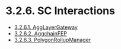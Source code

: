 # 3.2.6. SC Interactions

- [3.2.6.1. AggLayerGateway](AggLayerGateway.md)
- [3.2.6.2. AggchainFEP](AggchainFEP.md)
- [3.2.6.3. PolygonRollupManager](PolygonRollupManager.md)
